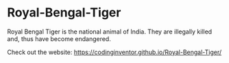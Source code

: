 # Royal-Bengal-Tiger
Royal Bengal Tiger is the national animal of India. They are illegally killed and, thus have become endangered. 

Check out the website: https://codinginventor.github.io/Royal-Bengal-Tiger/

